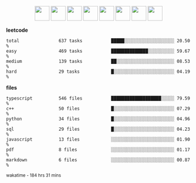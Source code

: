 <div align="center"><img src="https://assets.leetcode.com/static_assets/marketing/2024-100-lg.png" width="40" height="40"> <img src="https://assets.leetcode.com/static_assets/marketing/2024-50-lg.png" width="40" height="40"> <img src="https://assets.leetcode.com/static_assets/marketing/lg50.png" width="40" height="40"> <img src="https://leetcode.com/static/images/badges/dcc-2024-3.png" width="40" height="40"> <img src="https://leetcode.com/static/images/badges/dcc-2024-2.png" width="40" height="40"> <img src="https://leetcode.com/static/images/badges/dcc-2024-1.png" width="40" height="40"> <img src="https://leetcode.com/static/images/badges/dcc-2023-12.png" width="40" height="40"> <img src="https://leetcode.com/static/images/badges/dcc-2023-11.png" width="40" height="40"> </div>

**leetcode**
```text
total               637 tasks           █████░░░░░░░░░░░░░░░░░░░ 20.50 %             
easy                469 tasks           ██████████████░░░░░░░░░░ 59.67 %             
medium              139 tasks           ██░░░░░░░░░░░░░░░░░░░░░░ 08.53 %             
hard                29 tasks            █░░░░░░░░░░░░░░░░░░░░░░░ 04.19 %             
```

**files**
```text
typescript          546 files           ███████████████████░░░░░ 79.59 %             
c++                 50 files            █░░░░░░░░░░░░░░░░░░░░░░░ 07.29 %             
python              34 files            █░░░░░░░░░░░░░░░░░░░░░░░ 04.96 %             
sql                 29 files            █░░░░░░░░░░░░░░░░░░░░░░░ 04.23 %             
javascript          13 files            ░░░░░░░░░░░░░░░░░░░░░░░░ 01.90 %             
pdf                 8 files             ░░░░░░░░░░░░░░░░░░░░░░░░ 01.17 %             
markdown            6 files             ░░░░░░░░░░░░░░░░░░░░░░░░ 00.87 %             
```

<sub>wakatime - 184 hrs 31 mins</sub>